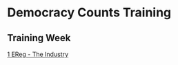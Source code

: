 # Democracy Counts Training

## Training Week

[1 EReg - The Industry](<Training Week/1 EReg - The Industry.md>)
